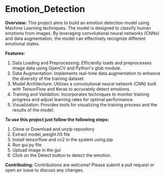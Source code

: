 # Emotion_Detection
**Overview:**
This project aims to build an emotion detection model using Machine Learning techniques. The model is designed to classify human emotions from images. By leveraging convolutional neural networks (CNNs) and data augmentation, the model can effectively recognize different emotional states.

**Features:**
1. Data Loading and Preprocessing: Efficiently loads and preprocesses image data using OpenCV and Python's glob module.
2. Data Augmentation: Implements real-time data augmentation to enhance the diversity of the training dataset.
3. Model Architecture: Utilizes a convolutional neural network (CNN) built with TensorFlow and Keras to accurately detect emotions.
4. Training and Validation: Incorporates techniques to monitor training progress and adjust learning rates for optimal performance.
5. Visualization: Provides tools for visualizing the training process and the results of the model.

**To use this project just follow the following steps:**
1. Clone or Download and unzip repository
2. Extract model_weight.h5 file
3. Install tensorflow and cv2 in the system using pip
4. Run gui.py file
5. Upload image in the gui
6. Click on the Detect button to detect the emotion.

**Contributing:**
Contributions are welcome! Please submit a pull request or open an issue to discuss any changes.

